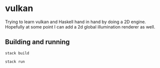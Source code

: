 # vulkan

Trying to learn vulkan and Haskell hand in hand by doing a 2D engine. Hopefully at some point I can add a 2d global illumination renderer as well.

## Building and running
```
stack build
```
```
stack run
```